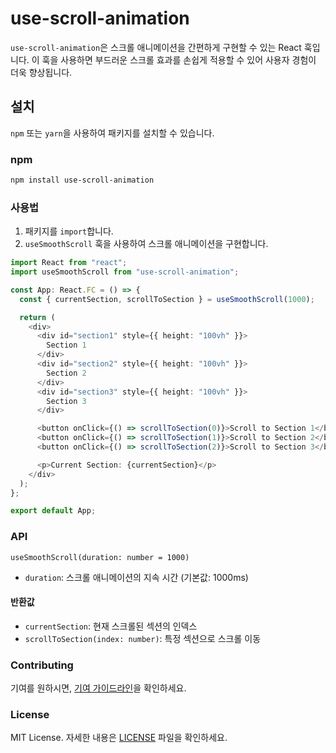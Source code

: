 # use-scroll-animation

`use-scroll-animation`은 스크롤 애니메이션을 간편하게 구현할 수 있는 React 훅입니다. 이 훅을 사용하면 부드러운 스크롤 효과를 손쉽게 적용할 수 있어 사용자 경험이 더욱 향상됩니다.

## 설치

`npm` 또는 `yarn`을 사용하여 패키지를 설치할 수 있습니다.

### npm

```bash
npm install use-scroll-animation
```

### 사용법

1. 패키지를 `import`합니다.
2. `useSmoothScroll` 훅을 사용하여 스크롤 애니메이션을 구현합니다.

```typescript
import React from "react";
import useSmoothScroll from "use-scroll-animation";

const App: React.FC = () => {
  const { currentSection, scrollToSection } = useSmoothScroll(1000);

  return (
    <div>
      <div id="section1" style={{ height: "100vh" }}>
        Section 1
      </div>
      <div id="section2" style={{ height: "100vh" }}>
        Section 2
      </div>
      <div id="section3" style={{ height: "100vh" }}>
        Section 3
      </div>

      <button onClick={() => scrollToSection(0)}>Scroll to Section 1</button>
      <button onClick={() => scrollToSection(1)}>Scroll to Section 2</button>
      <button onClick={() => scrollToSection(2)}>Scroll to Section 3</button>

      <p>Current Section: {currentSection}</p>
    </div>
  );
};

export default App;
```

### API

`useSmoothScroll(duration: number = 1000)`

- `duration`: 스크롤 애니메이션의 지속 시간 (기본값: 1000ms)

#### 반환값

- `currentSection`: 현재 스크롤된 섹션의 인덱스
- `scrollToSection(index: number)`: 특정 섹션으로 스크롤 이동

### Contributing

기여를 원하시면, [기여 가이드라인](./CONTRIBUTING.md)을 확인하세요.

### License

MIT License. 자세한 내용은 [LICENSE](./LICENSE) 파일을 확인하세요.
